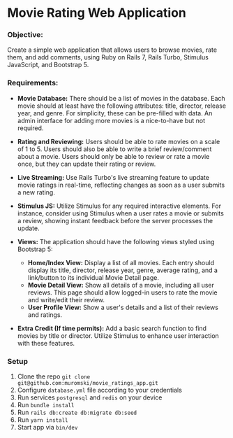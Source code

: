 # Movie Rating Web Application

### Objective:

Create a simple web application that allows users to browse movies, rate them, and add comments, using Ruby on Rails 7, Rails Turbo, Stimulus JavaScript, and Bootstrap 5.

### Requirements:

- **Movie Database:**
There should be a list of movies in the database. Each movie should at least have the following attributes: title, director, release year, and genre. For simplicity, these can be pre-filled with data. An admin interface for adding more movies is a nice-to-have but not required.
- **Rating and Reviewing:**
Users should be able to rate movies on a scale of 1 to 5.
Users should also be able to write a brief review/comment about a movie.
Users should only be able to review or rate a movie once, but they can update their rating or review.
- **Live Streaming:** Use Rails Turbo's live streaming feature to update movie ratings in real-time, reflecting changes as soon as a user submits a new rating.
- **Stimulus JS:** Utilize Stimulus for any required interactive elements. For instance, consider using Stimulus when a user rates a movie or submits a review, showing instant feedback before the server processes the update.
- **Views:** The application should have the following views styled using Bootstrap 5:
  - **Home/Index View:** Display a list of all movies. Each entry should display its title, director, release year, genre, average rating, and a link/button to its individual Movie Detail page.
  - **Movie Detail View:** Show all details of a movie, including all user reviews. This page should allow logged-in users to rate the movie and write/edit their review.
  - **User Profile View:** Show a user's details and a list of their reviews and ratings.

- **Extra Credit (If time permits):**
Add a basic search function to find movies by title or director. Utilize Stimulus to enhance user interaction with these features.


### Setup
1. Clone the repo `git clone git@github.com:muromski/movie_ratings_app.git`
2. Configure `database.yml` file according to your credentials
3. Run services `postgresql` and `redis` on your device
4. Run `bundle install`
5. Run `rails db:create db:migrate db:seed`
6. Run `yarn install`
7. Start app via `bin/dev`

